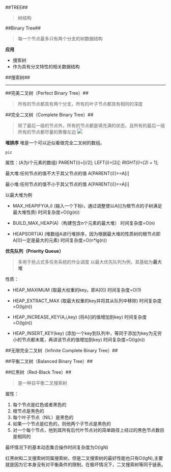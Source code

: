 ##TREE##
>树结构

##Binary Tree##
>每一个节点最多只有两个分支的树数据结构

**应用**

- 搜索树
- 作为具有分叉特性的相关数据结构

##搜索树##

****

##完美二叉树（Perfect Binary Tree）##
>所有的节点都具有两个分支，所有的叶子节点都具有相同的深度

##完全二叉树（Complete Binary Tree）##
>除了最后一级的节点外，所有的节点都是填充满的状态，且所有的最后一级所有的节点都尽量的靠像左边
![](https://i.imgur.com/xLJ4H66.png)

**堆排序**
堆是一个可以近似看做完全二叉树的数组。
```
pic
```

属性：(A为i个元素的数组)
PARENT(i)=[i/2];
LEFT(i)=[2*i];
RIGHT(i)=[2*i + 1];

最大堆:任何节点的值不大于其父节点的值
A[PARENT(i)]>=A[i]

最小堆:任何节点的值不小于其父节点的值
A[PARENT(i)]<=A[i]

以最大堆为例
- MAX_HEAPIFY(A,i) (输入一个下标i，通过调整使以A[i]为根节点的子树满足最大堆性质)
时间复杂度=O(lg(n))

- BUILD_MAX_HEAP(A)（构建包含n个元素的最大堆）
时间复杂度=O(n)

- HEAPSORT(A) (堆数组A进行堆排序，因为根据最大堆的性质树的根节点即A[0]一定是最大的元素)
时间复杂度=O(n*lg(n))
 
**优先队列（Priority Queue）**
>多用于抢占式多任务系统的作业调度
>以最大优先队列为例，其基础为**最大堆**

性质：
- HEAP_MAXIMUM (取最大权重的key。即A[0])
时间复杂度=O(1)

- HEAP_EXTRACT_MAX (取最大权重的key并将其从队列中移除)
时间复杂度=O(lg(n))

- HEAP_INCREASE_KEY(A,i,key) (将A[i]的值增加到key)
时间复杂度=O(lg(n))

- HEAP_INSERT_KEY(key) (添加一个key到队列中，等同于添加为key为无穷小的节点都末尾，再讲该节点的值增加到key)
时间复杂度=O(lg(n))


##无限完全二叉树（Infinite Complete Binary Tree）##

##平衡二叉树（Balanced Binary Tree）##

##红黑树（Red-Black Tree）##
>是一种自平衡二叉搜索树

属性：
1. 每个节点是红色或者黑色的
2. 根节点是黑色的
3. 每个叶子节点（NIL）是黑色的
4. 如果一个节点是红色的，则他两个子节点是黑色的
5. 对一个每个节点，他到其所有后代叶节点对的简单路径上经过的黑色节点数目是相同的

最坏情况下的基本动态集合操作时间复杂度为O(lgN)

红黑树和二叉搜索树同属搜索树，但是二叉搜索树的最好性能也只有O(lgN),主要就是因为它本身没有对平衡条件的限制，在极坏情况下，二叉搜索树等同于链表。